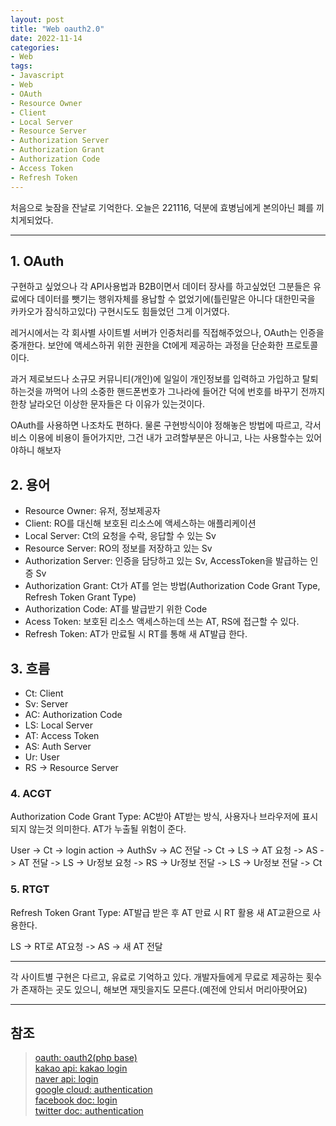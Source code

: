 ```yaml
---
layout: post
title: "Web oauth2.0"
date: 2022-11-14
categories:
- Web
tags:
- Javascript
- Web
- OAuth
- Resource Owner
- Client
- Local Server
- Resource Server
- Authorization Server
- Authorization Grant
- Authorization Code
- Access Token
- Refresh Token
---
```


처음으로 늦잠을 잔날로 기억한다. 오늘은 221116, 덕분에 효병님에게 본의아닌 폐를 끼치게되었다.

---

## 1. OAuth

구현하고 싶었으나 각 API사용법과 B2B이면서 데이터 장사를 하고싶었던 그분들은 유료에다 데이터를 뺏기는 행위자체를 용납할 수 없었기에(틀린말은 아니다 대한민국을 카카오가 잠식하고있다) 구현시도도 힘들었던 그게 이거였다.

레거시에서는 각 회사별 사이트별 서버가 인증처리를 직접해주었으나, OAuth는 인증을 중개한다. 보안에 액세스하귀 위한 권한을 Ct에게 제공하는 과정을 단순화한 프로토콜이다.

과거 제로보드나 소규모 커뮤니티(개인)에 일일이 개인정보를 입력하고 가입하고 탈퇴하는것을 까먹어 나의 소중한 핸드폰번호가 그나라에 들어간 덕에 번호를 바꾸기 전까지 한창 날라오던 이상한 문자들은 다 이유가 있는것이다.

OAuth를 사용하면 나조차도 편하다. 물론 구현방식이야 정해놓은 방법에 따르고, 각서비스 이용에 비용이 들어가지만, 그건 내가 고려할부분은 아니고, 나는 사용할수는 있어야하니 해보자

## 2. 용어

- Resource Owner: 유저, 정보제공자
- Client: RO를 대신해 보호된 리소스에 액세스하는 애플리케이션
- Local Server: Ct의 요청을 수락, 응답할 수 있는 Sv
- Resource Server: RO의 정보를 저장하고 있는 Sv
- Authorization Server: 인증을 담당하고 있는 Sv, AccessToken을 발급하는 인증 Sv
- Authorization Grant: Ct가 AT를 얻는 방법(Authorization Code Grant Type, Refresh Token Grant Type)
- Authorization Code: AT를 발급받기 위한 Code
- Acess Token: 보호된 리소스 액세스하는데 쓰는 AT, RS에 접근할 수 있다.
- Refresh Token: AT가 만료될 시 RT를 통해 새 AT발급 한다.

## 3. 흐름

- Ct: Client
- Sv: Server
- AC: Authorization Code
- LS: Local Server
- AT: Access Token
- AS: Auth Server
- Ur: User
- RS -> Resource Server

### 4. ACGT

Authorization Code Grant Type: AC받아 AT받는 방식, 사용자나 브라우저에 표시되지 않는것 의미한다. AT가 누출될 위험이 준다.

User -> Ct -> login action -> AuthSv -> AC 전달 -> Ct -> LS -> AT 요청 -> AS -> AT 전달 -> LS -> Ur정보 요청 -> RS -> Ur정보 전달 -> LS -> Ur정보 전달 -> Ct

### 5. RTGT

Refresh Token Grant Type: AT발급 받은 후 AT 만료 시 RT 활용 새 AT교환으로 사용한다.

LS -> RT로 AT요청 -> AS -> 새 AT 전달

---

각 사이트별 구현은 다르고, 유료로 기억하고 있다. 개발자들에게 무료로 제공하는 횟수가 존재하는 곳도 있으니, 해보면 재밋을지도 모른다.(예전에 안되서 머리아팟어요)

---

## 참조

> [oauth: oauth2(php base)](https://www.oauth.com/oauth2-servers/getting-ready/)   
> [kakao api: kakao login](https://developers.kakao.com/product/kakaoLogin)   
> [naver api: login](https://developers.naver.com/products/login/api/api.md)   
> [google cloud: authentication](https://cloud.google.com/docs/authentication?_ga=2.174955938.-121637756.1665038631)   
> [facebook doc: login](https://developers.facebook.com/docs/facebook-login/)   
> [twitter doc: authentication](https://developer.twitter.com/en/docs/authentication/overview)